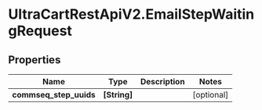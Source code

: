 # UltraCartRestApiV2.EmailStepWaitingRequest

## Properties
Name | Type | Description | Notes
------------ | ------------- | ------------- | -------------
**commseq_step_uuids** | **[String]** |  | [optional] 


